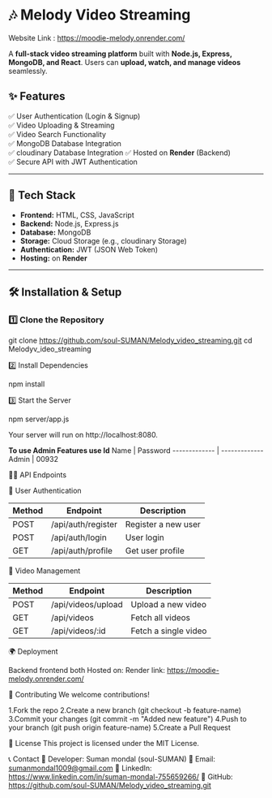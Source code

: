 # 🎶 Melody Video Streaming

Website Link : https://moodie-melody.onrender.com/

A **full-stack video streaming platform** built with **Node.js, Express, MongoDB, and React**. Users can **upload, watch, and manage videos** seamlessly.

## **✨ Features**
✅ User Authentication (Login & Signup)  
✅ Video Uploading & Streaming  
✅ Video Search Functionality  
✅ MongoDB Database Integration  
✅ cloudinary Database Integration 
✅ Hosted on **Render** (Backend)  
✅ Secure API with JWT Authentication  

---

## **🔧 Tech Stack**
- **Frontend:** HTML, CSS, JavaScript  
- **Backend:** Node.js, Express.js  
- **Database:** MongoDB 
- **Storage:** Cloud Storage (e.g., cloudinary Storage)  
- **Authentication:** JWT (JSON Web Token)  
- **Hosting:**  on **Render** 

---

## **🛠️ Installation & Setup**
### **1️⃣ Clone the Repository**
git clone https://github.com/soul-SUMAN/Melody_video_streaming.git
cd Melodyv_ideo_streaming


2️⃣ Install Dependencies

npm install

3️⃣ Start the Server

npm server/app.js

Your server will run on http://localhost:8080.

**To use Admin Features use Id**
    Name      |   Password
------------- | -------------
    Admin     |     00932

🧑‍💻 API Endpoints

🔹 User Authentication

Method	|  Endpoint	          |   Description
--------|---------------------|----------------------
POST	| /api/auth/register  |  Register a new user
POST	| /api/auth/login	  |  User login
GET	    | /api/auth/profile	  |  Get user profile

🔹 Video Management

Method	|  Endpoint	          |   Description
--------|---------------------|----------------------
POST	| /api/videos/upload  |  Upload a new video
GET 	| /api/videos   	  |  Fetch all videos
GET	    | /api/videos/:id	  |  Fetch a single video


🌍 Deployment

Backend frontend both Hosted on: Render
link: https://moodie-melody.onrender.com/

 
🤝 Contributing
We welcome contributions!

1.Fork the repo
2.Create a new branch (git checkout -b feature-name)
3.Commit your changes (git commit -m "Added new feature")
4.Push to your branch (git push origin feature-name)
5.Create a Pull Request

📜 License
This project is licensed under the MIT License.

📞 Contact
🔹 Developer: Suman mondal (soul-SUMAN)
🔹 Email: sumanmondal1009@gmail.com
🔹 LinkedIn: https://www.linkedin.com/in/suman-mondal-755659266/
🔹 GitHub: https://github.com/soul-SUMAN/Melody_video_streaming.git


